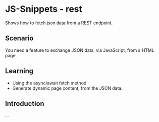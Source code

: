 # JS-Snippets - rest
Shows how to fetch json data from a REST endpoint.

## Scenario
You need a feature to exchange JSON data, via JavaScript, from a HTML page.

## Learning
- Using the async/await fetch method.
- Generate dynamic page content, from the JSON data.

## Introduction
...
